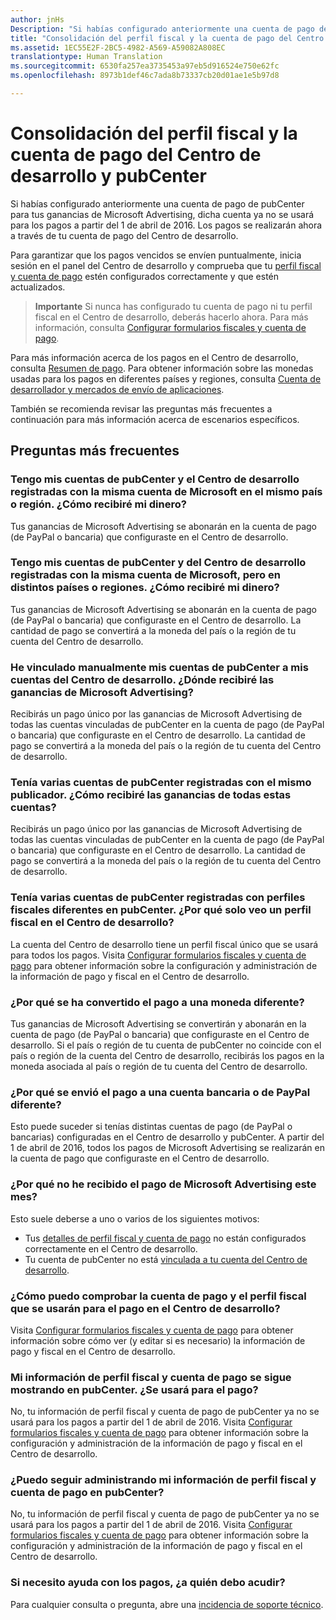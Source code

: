 ```yaml
---
author: jnHs
Description: "Si habías configurado anteriormente una cuenta de pago de pubCenter para tus ganancias de Microsoft Advertising, dicha cuenta ya no se usará para los pagos a partir del 1 de abril de 2016. Los pagos se realizarán ahora a través de tu cuenta de pago del Centro de desarrollo."
title: "Consolidación del perfil fiscal y la cuenta de pago del Centro de desarrollo y pubCenter"
ms.assetid: 1EC55E2F-2BC5-4982-A569-A59082A808EC
translationtype: Human Translation
ms.sourcegitcommit: 6530fa257ea3735453a97eb5d916524e750e62fc
ms.openlocfilehash: 8973b1def46c7ada8b73337cb20d01ae1e5b97d8

---
```


# Consolidación del perfil fiscal y la cuenta de pago del Centro de desarrollo y pubCenter


Si habías configurado anteriormente una cuenta de pago de pubCenter para tus ganancias de Microsoft Advertising, dicha cuenta ya no se usará para los pagos a partir del 1 de abril de 2016. Los pagos se realizarán ahora a través de tu cuenta de pago del Centro de desarrollo.

Para garantizar que los pagos vencidos se envíen puntualmente, inicia sesión en el panel del Centro de desarrollo y comprueba que tu [perfil fiscal y cuenta de pago](setting-up-your-payout-account-and-tax-forms.md) estén configurados correctamente y que estén actualizados.

> **Importante** Si nunca has configurado tu cuenta de pago ni tu perfil fiscal en el Centro de desarrollo, deberás hacerlo ahora. Para más información, consulta [Configurar formularios fiscales y cuenta de pago](setting-up-your-payout-account-and-tax-forms.md).

Para más información acerca de los pagos en el Centro de desarrollo, consulta [Resumen de pago](payout-summary.md). Para obtener información sobre las monedas usadas para los pagos en diferentes países y regiones, consulta [Cuenta de desarrollador y mercados de envío de aplicaciones](account-types-locations-and-fees.md#account_markets).

También se recomienda revisar las preguntas más frecuentes a continuación para más información acerca de escenarios específicos.

## Preguntas más frecuentes

### Tengo mis cuentas de pubCenter y el Centro de desarrollo registradas con la misma cuenta de Microsoft en el mismo país o región. ¿Cómo recibiré mi dinero?

Tus ganancias de Microsoft Advertising se abonarán en la cuenta de pago (de PayPal o bancaria) que configuraste en el Centro de desarrollo.

### Tengo mis cuentas de pubCenter y del Centro de desarrollo registradas con la misma cuenta de Microsoft, pero en distintos países o regiones. ¿Cómo recibiré mi dinero?

Tus ganancias de Microsoft Advertising se abonarán en la cuenta de pago (de PayPal o bancaria) que configuraste en el Centro de desarrollo. La cantidad de pago se convertirá a la moneda del país o la región de tu cuenta del Centro de desarrollo.

### He vinculado manualmente mis cuentas de pubCenter a mis cuentas del Centro de desarrollo. ¿Dónde recibiré las ganancias de Microsoft Advertising?

Recibirás un pago único por las ganancias de Microsoft Advertising de todas las cuentas vinculadas de pubCenter en la cuenta de pago (de PayPal o bancaria) que configuraste en el Centro de desarrollo. La cantidad de pago se convertirá a la moneda del país o la región de tu cuenta del Centro de desarrollo.

### Tenía varias cuentas de pubCenter registradas con el mismo publicador. ¿Cómo recibiré las ganancias de todas estas cuentas?

Recibirás un pago único por las ganancias de Microsoft Advertising de todas las cuentas vinculadas de pubCenter en la cuenta de pago (de PayPal o bancaria) que configuraste en el Centro de desarrollo. La cantidad de pago se convertirá a la moneda del país o la región de tu cuenta del Centro de desarrollo.

### Tenía varias cuentas de pubCenter registradas con perfiles fiscales diferentes en pubCenter. ¿Por qué solo veo un perfil fiscal en el Centro de desarrollo?

La cuenta del Centro de desarrollo tiene un perfil fiscal único que se usará para todos los pagos. Visita [Configurar formularios fiscales y cuenta de pago](setting-up-your-payout-account-and-tax-forms.md) para obtener información sobre la configuración y administración de la información de pago y fiscal en el Centro de desarrollo.

### ¿Por qué se ha convertido el pago a una moneda diferente?

Tus ganancias de Microsoft Advertising se convertirán y abonarán en la cuenta de pago (de PayPal o bancaria) que configuraste en el Centro de desarrollo. Si el país o región de tu cuenta de pubCenter no coincide con el país o región de la cuenta del Centro de desarrollo, recibirás los pagos en la moneda asociada al país o región de tu cuenta del Centro de desarrollo.

### ¿Por qué se envió el pago a una cuenta bancaria o de PayPal diferente?

Esto puede suceder si tenías distintas cuentas de pago (de PayPal o bancarias) configuradas en el Centro de desarrollo y pubCenter. A partir del 1 de abril de 2016, todos los pagos de Microsoft Advertising se realizarán en la cuenta de pago que configuraste en el Centro de desarrollo.

### ¿Por qué no he recibido el pago de Microsoft Advertising este mes?

Esto suele deberse a uno o varios de los siguientes motivos:

-   Tus [detalles de perfil fiscal y cuenta de pago](setting-up-your-payout-account-and-tax-forms.md) no están configurados correctamente en el Centro de desarrollo.
-   Tu cuenta de pubCenter no está [vinculada a tu cuenta del Centro de desarrollo](pubcenter-dev-center-integration.md).

### ¿Cómo puedo comprobar la cuenta de pago y el perfil fiscal que se usarán para el pago en el Centro de desarrollo?

Visita [Configurar formularios fiscales y cuenta de pago](setting-up-your-payout-account-and-tax-forms.md) para obtener información sobre cómo ver (y editar si es necesario) la información de pago y fiscal en el Centro de desarrollo.

### Mi información de perfil fiscal y cuenta de pago se sigue mostrando en pubCenter. ¿Se usará para el pago?

No, tu información de perfil fiscal y cuenta de pago de pubCenter ya no se usará para los pagos a partir del 1 de abril de 2016. Visita [Configurar formularios fiscales y cuenta de pago](setting-up-your-payout-account-and-tax-forms.md) para obtener información sobre la configuración y administración de la información de pago y fiscal en el Centro de desarrollo.

### ¿Puedo seguir administrando mi información de perfil fiscal y cuenta de pago en pubCenter?

No, tu información de perfil fiscal y cuenta de pago de pubCenter ya no se usará para los pagos a partir del 1 de abril de 2016. Visita [Configurar formularios fiscales y cuenta de pago](setting-up-your-payout-account-and-tax-forms.md) para obtener información sobre la configuración y administración de la información de pago y fiscal en el Centro de desarrollo.

### Si necesito ayuda con los pagos, ¿a quién debo acudir?

Para cualquier consulta o pregunta, abre una [incidencia de soporte técnico](http://go.microsoft.com/fwlink/p/?LinkId=733342).

 

 







<!--HONumber=Jun16_HO4-->


